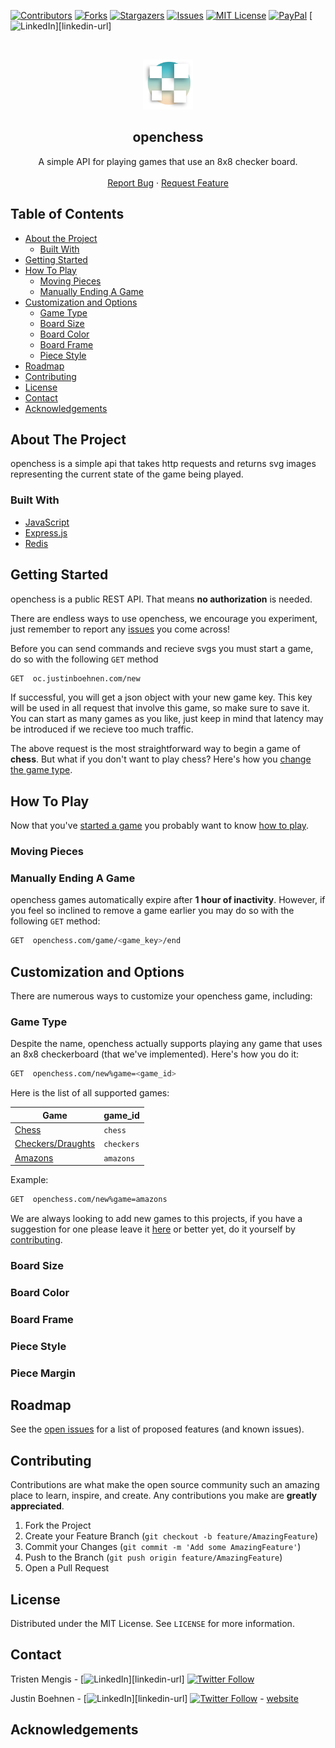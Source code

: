 <!--
*** Thanks for checking out this README Template. If you have a suggestion that would
*** make this better, please fork the repo and create a pull request or simply open
*** an issue with the tag "enhancement".
*** Thanks again! Now go create something AMAZING! :D
***
***
***
*** To avoid retyping too much info. Do a search and replace for the following:
*** github_username, repo, twitter_handle, email
-->

<!-- PROJECT SHIELDS -->
<!--
*** I'm using markdown "reference style" links for readability.
*** Reference links are enclosed in brackets [ ] instead of parentheses ( ).
*** See the bottom of this document for the declaration of the reference variables
*** for contributors-url, forks-url, etc. This is an optional, concise syntax you may use.
*** https://www.markdownguide.org/basic-syntax/#reference-style-links
-->

[![Contributors][contributors-shield]][contributors-url]
[![Forks][forks-shield]][forks-url]
[![Stargazers][stars-shield]][stars-url]
[![Issues][issues-shield]][issues-url]
[![MIT License][license-shield]][license-url]
[![PayPal](https://img.shields.io/badge/paypal-donate-yellow.svg)](https://www.paypal.com/cgi-bin/webscr?cmd=_s-xclick&hosted_button_id=E6RKPR34SH6CU)
[![LinkedIn][linkedin-shield]][linkedin-url]

<!-- PROJECT LOGO -->
<br />
<p align="center">
  <a href="https://github.com/mengistristen/openchess">
    <img src="images/openchess_logo.png" alt="Logo" width="80" height="80">
  </a>

  <h2 align="center">openchess</h3>

  <p align="center">
    A simple API for playing games that use an 8x8 checker board.
    <br />
    <!-- PUT S3 DOCS HERE <a href="https://github.com/mengistristen/openchess"><strong>Explore the docs »</strong></a>
    <br />-->
    <br />
    <!-- PUT S3 DEMO HERE <a href="https://github.com/github_username/repo">View Demo</a>-->
    <!--·-->
    <a href="https://github.com/mengistristen/openchess/issues">Report Bug</a>
    ·
    <a href="https://github.com/mengistristen/openchess/issues">Request Feature</a>
  </p>
</p>

<!-- TABLE OF CONTENTS -->

## Table of Contents

-   [About the Project](#about-the-project)
    -   [Built With](#built-with)
-   [Getting Started](#getting-started)
-   [How To Play](#how-to-play)
    -   [Moving Pieces](#moving-pieces)
    -   [Manually Ending A Game](#manually-ending-a-game)
-   [Customization and Options](#customization-and-options)
    -   [Game Type](#game-type)
    -   [Board Size](#board-size)
    -   [Board Color](#board-color)
    -   [Board Frame](#board-frame)
    -   [Piece Style](#piece-style)
-   [Roadmap](#roadmap)
-   [Contributing](#contributing)
-   [License](#license)
-   [Contact](#contact)
-   [Acknowledgements](#acknowledgements)

<!-- ABOUT THE PROJECT -->

## About The Project

openchess is a simple api that takes http requests and returns svg images representing the current state of the game being played.

<!--[![Product Name Screen Shot][product-screenshot]](https://example.com)

Here's a blank template to get started:
**To avoid retyping too much info. Do a search and replace with your text editor for the following:**
`github_username`, `repo`, `twitter_handle`, `email`-->

### Built With

-   [JavaScript](https://www.javascript.com/)
-   [Express.js](https://expressjs.com/)
-   [Redis](https://redislabs.com/)

<!-- GETTING STARTED -->

## Getting Started

openchess is a public REST API. That means **no authorization** is needed.

There are endless ways to use openchess, we encourage you experiment, just remember to report any [issues](https://github.com/mengistristen/openchess/issues) you come across!

Before you can send commands and recieve svgs you must start a game, do so with the following `GET` method
```sh
GET  oc.justinboehnen.com/new
```
If successful, you will get a json object with your new game key. This key will be used in all request that involve this game, so make sure to save it.
You can start as many games as you like, just keep in mind that latency may be introduced if we recieve too much traffic.

The above request is the most straightforward way to begin a game of **chess**. But what if you don't want to play chess? Here's how you [change the game type](#game-type).

## How To Play

Now that you've [started a game](#getting-started) you probably want to know [how to play](#how-to-play).

### Moving Pieces

### Manually Ending A Game
    
openchess games automatically expire after **1 hour of inactivity**. However, if you feel so inclined to remove a game earlier you may do so with the following `GET` method:
```sh
GET  openchess.com/game/<game_key>/end
```

## Customization and Options

There are numerous ways to customize your openchess game, including:
<!--
1. [Game Type](#game-type)
2. [Board Size](#board-size)
3. [Board Color](#board-color)
4. [Board Frame](#board-frame)
5. [Piece Style](#piece-style)
6. and [Piece Margin](#piece-margin)
-->

### Game Type
Despite the name, openchess actually supports playing any game that uses an 8x8 checkerboard (that we've implemented). Here's how you do it:
```sh
GET  openchess.com/new%game=<game_id>
```

Here is the list of all supported games:

| Game | game_id |
| --- | --- |
| [Chess](https://en.m.wikipedia.org/wiki/Chess) | `chess` |
| [Checkers/Draughts](https://en.m.wikipedia.org/wiki/Draughts) | `checkers` |
| [Amazons](https://en.m.wikipedia.org/wiki/Game_of_the_Amazons) | `amazons` |

Example:
```sh
GET  openchess.com/new%game=amazons
```

<!---   #### Checkers
```sh
openchess.com/new%game=checkers
```

-   #### Chess
```sh
openchess.com/new%game=chess
```

-   #### Checkers
```sh
openchess.com/new%game=checkers
```
-   #### [Absorption](https://boardgamegeek.com/boardgame/63114/absorption)
```sh
openchess.com/new%game=absorption
```
-   #### [0·1 (Zero Point One)](https://boardgamegeek.com/boardgame/114307/01-zero-point-one)
```sh
openchess.com/new%game=zpo
```-->
We are always looking to add new games to this projects, if you have a suggestion for one please leave it [here](https://github.com/mengistristen/openchess/issues) or better yet, do it yourself by [contributing](#contributing).

### Board Size

### Board Color

### Board Frame

### Piece Style

### Piece Margin

## Roadmap

See the [open issues](https://github.com/mengistristen/openchess/issues) for a list of proposed features (and known issues).

<!-- CONTRIBUTING -->

## Contributing

Contributions are what make the open source community such an amazing place to learn, inspire, and create. Any contributions you make are **greatly appreciated**.

1. Fork the Project
2. Create your Feature Branch (`git checkout -b feature/AmazingFeature`)
3. Commit your Changes (`git commit -m 'Add some AmazingFeature'`)
4. Push to the Branch (`git push origin feature/AmazingFeature`)
5. Open a Pull Request

<!-- LICENSE -->

## License

Distributed under the MIT License. See `LICENSE` for more information.

<!-- CONTACT -->

## Contact

Tristen Mengis - [![LinkedIn][linkedin-shield]][linkedin-url] [![Twitter Follow](https://img.shields.io/twitter/follow/thetmeng.svg?style=social)](https://twitter.com/thetmeng)  <!--- [website]()-->

Justin Boehnen - [![LinkedIn][linkedin-shield]][linkedin-url] [![Twitter Follow](https://img.shields.io/twitter/follow/boehnenj.svg?style=social)](https://twitter.com/boehnenj) - [website](https://www.justinboehnen.com)

<!-- ACKNOWLEDGEMENTS -->

## Acknowledgements

<!-- 
-   []()
-   []()
-   []()
-->

<!-- MARKDOWN LINKS & IMAGES -->
<!-- https://www.markdownguide.org/basic-syntax/#reference-style-links -->

[contributors-shield]: https://img.shields.io/github/contributors/mengistristen/openchess.svg?style=flat-square
[contributors-url]: https://github.com/mengistristen/openchess/graphs/contributors
[forks-shield]: https://img.shields.io/github/forks/mengistristen/openchess.svg?style=flat-square
[forks-url]: https://github.com/mengistristen/openchess/network/members
[stars-shield]: https://img.shields.io/github/stars/mengistristen/openchess.svg?style=flat-square
[stars-url]: https://github.com/mengistristen/openchess/stargazers
[issues-shield]: https://img.shields.io/github/issues/mengistristen/openchess.svg?style=flat-square
[issues-url]: https://github.com/mengistristen/openchess/issues
[license-shield]: https://img.shields.io/github/license/mengistristen/openchess.svg?style=flat-square
[license-url]: https://github.com/mengistristen/openchess/blob/master/LICENSE.txt
[linkedin-shield]: https://img.shields.io/badge/-LinkedIn-black.svg?style=flat-square&logo=linkedin&colorB=555

<!--[linkedin-url]: https://linkedin.com/in/othneildrew-->

[product-screenshot]: images/screenshot.png
